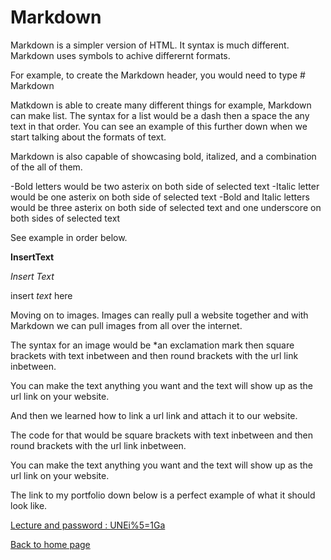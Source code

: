 
# Markdown

Markdown is a simpler version of HTML. It syntax is much different. Markdown uses symbols to achive differernt formats.

For example, to create the Markdown header, you would need to type # Markdown

Matkdown is able to create many different things for example, Markdown can make list. The syntax for a list would be a dash then a space the any text in that order.
You can see an example of this further down when we start talking about the formats of text.

Markdown is also capable of showcasing bold, italized, and a combination of the all of them.

-Bold letters would be two asterix on both side of selected text
-Italic letter would be one asterix on both side of selected text
-Bold and Italic letters would be three asterix on both side of selected text and one underscore on both sides of selected text

See example in order below.

**InsertText**

*Insert Text*

insert *text* here

Moving on to images. Images can really pull a website together and with Markdown we can pull images from all over the internet.

The syntax for an image would be *an exclamation mark then square brackets with text inbetween and then round brackets with the url link inbetween.

You can make the text anything you want and the text will show up as the url link on your website.

And then we learned how to link a url link and attach it to our website.

The code for that would be square brackets with text inbetween and then round brackets with the url link inbetween.

You can make the text anything you want and the text will show up as the url link on your website.

The link to my portfolio down below is a perfect example of what it should look like.

[Lecture and password : UNEi%5=1Ga](https://zoom.us/rec/share/i3giKC0n0_FDHbcP-Ap2B-dFuOqfeh1a3BVYUSFZz3YdGx8PF0tw88XX6rFH2B5n.d1wMtA2mD_a2rS6t)

[Back to home page](../README.md)